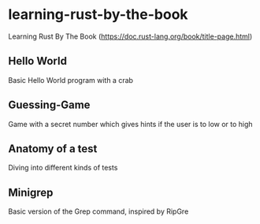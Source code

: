 # learning-rust-by-the-book
Learning Rust By The Book (https://doc.rust-lang.org/book/title-page.html)

## Hello World
Basic Hello World program with a crab

## Guessing-Game
Game with a secret number which gives hints if the user is to low or to high

## Anatomy of a test
Diving into different kinds of tests

## Minigrep
Basic version of the Grep command, inspired by RipGre
